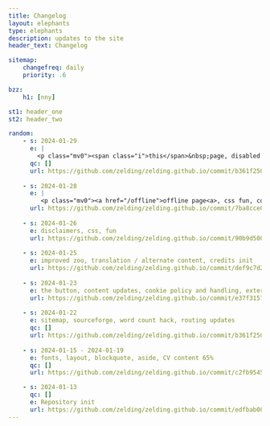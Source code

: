 ```yaml
---
title: Changelog
layout: elephants
type: elephants
description: updates to the site
header_text: Changelog

sitemap:
    changefreq: daily
    priority: .6

bzz: 
    h1: [nny]

st1: header_one
st2: header_two

random:
    - s: 2024-01-29
      e: |
        <p class="mv0"><span class="i">this</span>&nbsp;page, disabled tags and categories pages</p>
      qc: []
      url: https://github.com/zelding/zelding.github.io/commit/b361f2501b0c4a3e60d5c886bb4e8c2daee986ef
      
    - s: 2024-01-28
      e: |
         <p class="mv0"><a href="/offline">offline page<a>, css fun, cover letters, layout updates</p>
      url: https://github.com/zelding/zelding.github.io/commit/7ba8cce099d82c2b27699ff42d47cc5a7c14b8d1
          
    - s: 2024-01-26
      e: disclaimers, css, fun
      url: https://github.com/zelding/zelding.github.io/commit/90b9d5002e068ca565960d7f8455e81a87496c19
          
    - s: 2024-01-25
      e: improved zoo, translation / alternate content, credits init
      url: https://github.com/zelding/zelding.github.io/commit/def9c7d242e3005e323a05817e85d5934696449a
      
    - s: 2024-01-23
      e: the button, content updates, cookie policy and handling, external url handling update
      url: https://github.com/zelding/zelding.github.io/commit/e37f3157954d782825b1f1ce195257eef6ee4c5a
          
    - s: 2024-01-22
      e: sitemap, sourceforge, word count hack, routing updates
      qc: []
      url: https://github.com/zelding/zelding.github.io/commit/b361f2501b0c4a3e60d5c886bb4e8c2daee986ef
      
    - s: 2024-01-15 - 2024-01-19
      e: fonts, layout, blockquote, aside, CV content 65%
      qc: []
      url: https://github.com/zelding/zelding.github.io/commit/c2fb9545db41242def4a70711ede047ea49cc685

    - s: 2024-01-13
      qc: []
      e: Repository init
      url: https://github.com/zelding/zelding.github.io/commit/edfbab08cf4e737907d40759e1972a09bd29ede9
---
```


